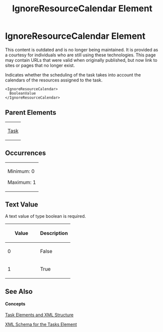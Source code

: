 ﻿---
title: IgnoreResourceCalendar Element
TOCTitle: IgnoreResourceCalendar Element
ms:assetid: 6f255f9d-c2dd-4092-aa71-58440f4c3b50
ms:mtpsurl: https://msdn.microsoft.com/en-us/library/Bb968540(v=office.12)
ms:contentKeyID: 13188232
ms.date: 05/05/2014
mtps_version: v=office.12
f1_keywords:
- IgnoreResourceCalendar element
---

# IgnoreResourceCalendar Element

This content is outdated and is no longer being maintained. It is provided as a courtesy for individuals who are still using these technologies. This page may contain URLs that were valid when originally published, but now link to sites or pages that no longer exist.

Indicates whether the scheduling of the task takes into account the calendars of the resources assigned to the task.

    <IgnoreResourceCalendar>
      BooleanValue
    </IgnoreResourceCalendar>

## Parent Elements

<table>
<colgroup>
<col style="width: 100%" />
</colgroup>
<tbody>
<tr class="odd">
<td><p><a href="bb968487(v=office.12).md">Task</a></p></td>
</tr>
</tbody>
</table>

## Occurrences

<table>
<colgroup>
<col style="width: 100%" />
</colgroup>
<tbody>
<tr class="odd">
<td><p>Minimum: 0</p>
<p>Maximum: 1</p></td>
</tr>
</tbody>
</table>

## Text Value

A text value of type boolean is required.

<table>
<colgroup>
<col style="width: 50%" />
<col style="width: 50%" />
</colgroup>
<thead>
<tr class="header">
<th><p>Value</p></th>
<th><p>Description</p></th>
</tr>
</thead>
<tbody>
<tr class="odd">
<td><p>0</p></td>
<td><p>False</p></td>
</tr>
<tr class="even">
<td><p>1</p></td>
<td><p>True</p></td>
</tr>
</tbody>
</table>

## See Also

#### Concepts

[Task Elements and XML Structure](bb968475\(v=office.12\).md)

[XML Schema for the Tasks Element](bb968415\(v=office.12\).md)

